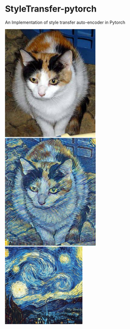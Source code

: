 # StyleTransfer-pytorch
An Implementation of style transfer auto-encoder in Pytorch


![img](style_samples/content_pictures/sample.jpg)  ![img](sample_transfer.jpg) ![img](style_samples/style_pictures/sky_2.jpg)